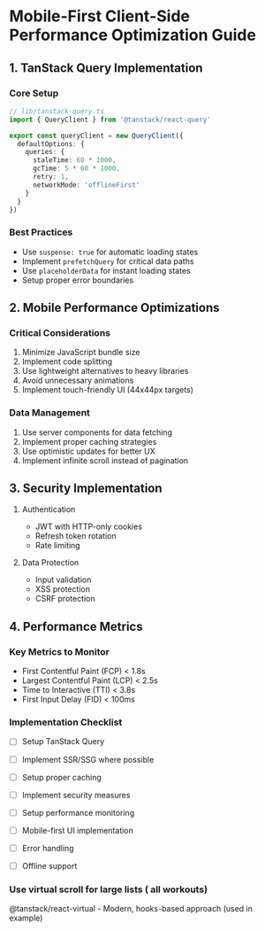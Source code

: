 # Mobile-First Client-Side Performance Optimization Guide

## 1. TanStack Query Implementation

### Core Setup
```typescript
// lib/tanstack-query.ts
import { QueryClient } from '@tanstack/react-query'

export const queryClient = new QueryClient({
  defaultOptions: {
    queries: {
      staleTime: 60 * 1000,
      gcTime: 5 * 60 * 1000,
      retry: 1,
      networkMode: 'offlineFirst'
    }
  }
})
```

### Best Practices
- Use `suspense: true` for automatic loading states
- Implement `prefetchQuery` for critical data paths
- Use `placeholderData` for instant loading states
- Setup proper error boundaries

## 2. Mobile Performance Optimizations

### Critical Considerations
1. Minimize JavaScript bundle size
2. Implement code splitting
3. Use lightweight alternatives to heavy libraries
4. Avoid unnecessary animations
5. Implement touch-friendly UI (44x44px targets)

### Data Management
1. Use server components for data fetching
2. Implement proper caching strategies
3. Use optimistic updates for better UX
4. Implement infinite scroll instead of pagination

## 3. Security Implementation

1. Authentication
   - JWT with HTTP-only cookies
   - Refresh token rotation
   - Rate limiting

2. Data Protection
   - Input validation
   - XSS protection
   - CSRF protection

## 4. Performance Metrics

### Key Metrics to Monitor
- First Contentful Paint (FCP) < 1.8s
- Largest Contentful Paint (LCP) < 2.5s
- Time to Interactive (TTI) < 3.8s
- First Input Delay (FID) < 100ms

### Implementation Checklist
- [ ] Setup TanStack Query
- [ ] Implement SSR/SSG where possible
- [ ] Setup proper caching
- [ ] Implement security measures
- [ ] Setup performance monitoring
- [ ] Mobile-first UI implementation
- [ ] Error handling
- [ ] Offline support



### Use virtual scroll for large lists ( all workouts)
@tanstack/react-virtual - Modern, hooks-based approach (used in example)